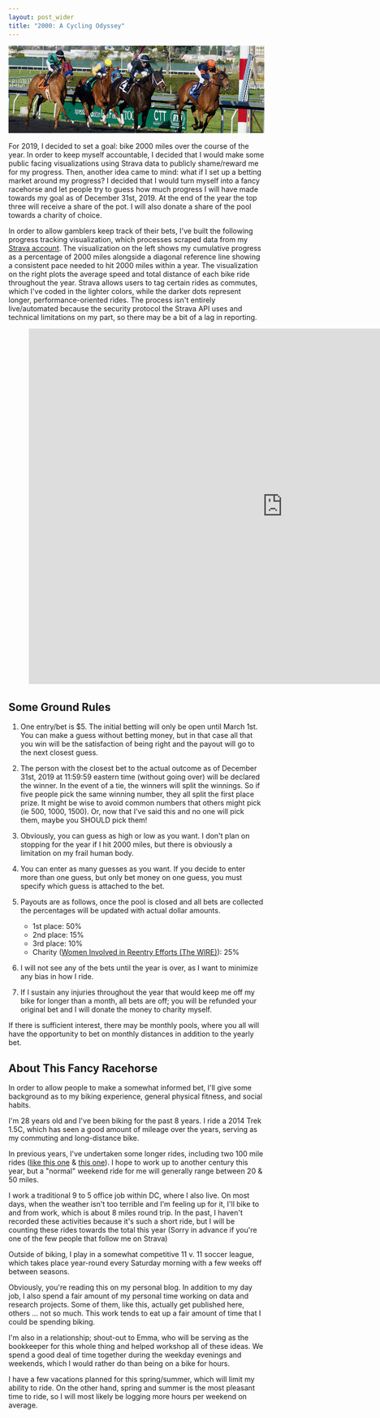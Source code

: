 ```yaml
---
layout: post_wider
title: "2000: A Cycling Odyssey" 
---
```


![](https://raw.githubusercontent.com/GWarrenn/gwarrenn.github.io/master/images/cycling_odyssey/fancy_horse.png)

For 2019, I decided to set a goal: bike 2000 miles over the course of the year. In order to keep myself accountable, I decided that I would make some public facing visualizations using Strava data to publicly shame/reward me for my progress. Then, another idea came to mind: what if I set up a betting market around my progress? I decided that I would turn myself into a fancy racehorse and let people try to guess how much progress I will have made towards my goal as of December 31st, 2019. At the end of the year the top three will receive a share of the pot. I will also donate a share of the pool towards a charity of choice.

In order to allow gamblers keep track of their bets, I've built the following progress tracking visualization, which processes scraped data from my [Strava account](https://www.strava.com/athletes/4778598). The visualization on the left shows my cumulative progress as a percentage of 2000 miles alongside a diagonal reference line showing a consistent pace needed to hit 2000 miles within a year. The visualization on the right plots the average speed and total distance of each bike ride throughout the year. Strava allows users to tag certain rides as commutes, which I've coded in the lighter colors, while the darker dots represent longer, performance-oriented rides. The process isn't entirely live/automated because the security protocol the Strava API uses and technical limitations on my part, so there may be a bit of a lag in reporting.

<figure class="video_container">
<iframe width="1000" height="700" src="https://raw.githack.com/GWarrenn/fancy-racehorse/master/index.html" frameborder="0" allowfullscreen="true"></iframe>
</figure>

Some Ground Rules
--------------

1. One entry/bet is $5. The initial betting will only be open until March 1st. You can make a guess without betting money, but in that case all that you win will be the satisfaction of being right and the payout will go to the next closest guess.

2. The person with the closest bet to the actual outcome as of December 31st, 2019 at 11:59:59 eastern time (without going over) will be declared the winner. In the event of a tie, the winners will split the winnings. So if five people pick the same winning number, they all split the first place prize. It might be wise to avoid common numbers that others might pick (ie 500, 1000, 1500). Or, now that I've said this and no one will pick them, maybe you SHOULD pick them!

3. Obviously, you can guess as high or low as you want. I don't plan on stopping for the year if I hit 2000 miles, but there is obviously a limitation on my frail human body.

4. You can enter as many guesses as you want. If you decide to enter more than one guess, but only bet money on one guess, you must specify which guess is attached to the bet. 

5. Payouts are as follows, once the pool is closed and all bets are collected the percentages will be updated with actual dollar amounts.

	* 1st place: 50%
	* 2nd place: 15%
	* 3rd place: 10%
	* Charity ([Women Involved in Reentry Efforts (The WIRE)](https://thewiredc.org/)): 25%

6. I will not see any of the bets until the year is over, as I want to minimize any bias in how I ride. 

7. If I sustain any injuries throughout the year that would keep me off my bike for longer than a month, all bets are off; you will be refunded your original bet and I will donate the money to charity myself.

If there is sufficient interest, there may be monthly pools, where you all will have the opportunity to bet on monthly distances in addition to the yearly bet.

About This Fancy Racehorse
--------------

In order to allow people to make a somewhat informed bet, I'll give some background as to my biking experience, general physical fitness, and social habits.

I'm 28 years old and I've been biking for the past 8 years. I ride a 2014 Trek 1.5C, which has seen a good amount of mileage over the years, serving as my commuting and long-distance bike.

In previous years, I've undertaken some longer rides, including two 100 mile rides ([like this one](https://www.strava.com/activities/337245565) & [this one](https://www.strava.com/activities/159745215)). I hope to work up to another century this year, but a "normal" weekend ride for me will generally range between 20 & 50 miles.

I work a traditional 9 to 5 office job within DC, where I also live. On most days, when the weather isn't too terrible and I'm feeling up for it, I'll bike to and from work, which is about 8 miles round trip. In the past, I haven't recorded these activities because it's such a short ride, but I will be counting these rides towards the total this year (Sorry in advance if you're one of the few people that follow me on Strava)

Outside of biking, I play in a somewhat competitive 11 v. 11 soccer league, which takes place year-round every Saturday morning with a few weeks off between seasons. 

Obviously, you're reading this on my personal blog. In addition to my day job, I also spend a fair amount of my personal time working on data and research projects. Some of them, like this, actually get published here, others ... not so much. This work tends to eat up a fair amount of time that I could be spending biking.

I'm also in a relationship; shout-out to Emma, who will be serving as the bookkeeper for this whole thing and helped workshop all of these ideas. We spend a good deal of time together during the weekday evenings and weekends, which I would rather do than being on a bike for hours.

I have a few vacations planned for this spring/summer, which will limit my ability to ride. On the other hand, spring and summer is the most pleasant time to ride, so I will most likely be logging more hours per weekend on average. 
